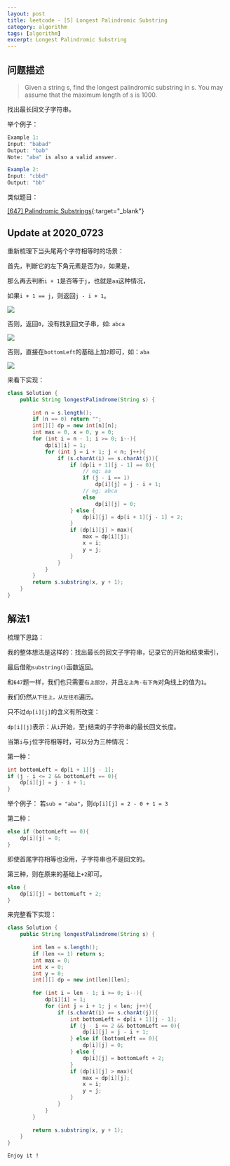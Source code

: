 ```yaml
---
layout: post
title: leetcode - [5] Longest Palindromic Substring
category: algorithm
tags: [algorithm]
excerpt: Longest Palindromic Substring
---
```


## 问题描述  

> Given a string s, find the longest palindromic substring in s. You may assume that the maximum length of s is 1000.  

找出最长回文子字符串。  


举个例子：  

``` java
Example 1:
Input: "babad"
Output: "bab"
Note: "aba" is also a valid answer.

Example 2:
Input: "cbbd"
Output: "bb"
```

类似题目：  

[[647] Palindromic Substrings](http://yaoyichen.cn/algorithm/2020/06/26/leetcode-647.html){:target="_blank"}  


## Update at 2020_0723  

重新梳理下当头尾两个字符相等时的场景：   

首先，判断它的左下角元素是否为`0`，如果是，  

那么再去判断`i + 1`是否等于`j`，也就是`aa`这种情况，  

如果`i + 1 == j`，则返回`j - i + 1`。  

![](https://yyc-images.oss-cn-beijing.aliyuncs.com/leetcode_5_2020_0723_key_situation1.png)  



否则，返回`0`，没有找到回文子串，如: `abca`    


![](https://yyc-images.oss-cn-beijing.aliyuncs.com/leetcode_5_2020_0723_key_situation2.png)  


否则，直接在`bottomLeft`的基础上加`2`即可，如：`aba`  


![](https://yyc-images.oss-cn-beijing.aliyuncs.com/leetcode_5_2020_0723_key_situation3.png)  


来看下实现：  

``` java
class Solution {
    public String longestPalindrome(String s) {
        
        int n = s.length();
        if (n == 0) return "";
        int[][] dp = new int[n][n];
        int max = 0, x = 0, y = 0;
        for (int i = n - 1; i >= 0; i--){
            dp[i][i] = 1;
            for (int j = i + 1; j < n; j++){
                if (s.charAt(i) == s.charAt(j)){
                    if (dp[i + 1][j - 1] == 0){
                        // eg: aa
                        if (j - i == 1)
                            dp[i][j] = j - i + 1;
                        // eg: abca
                        else
                            dp[i][j] = 0;
                    } else {
                        dp[i][j] = dp[i + 1][j - 1] + 2;
                    }
                    if (dp[i][j] > max){
                        max = dp[i][j];
                        x = i;
                        y = j;
                    }
                }
            }
        }
        return s.substring(x, y + 1);
    }
}
```





## 解法1  

梳理下思路：  

我的整体想法是这样的：找出最长的回文子字符串，记录它的开始和结束索引，  

最后借助`substring()`函数返回。  

和`647`题一样，我们也只需要`右上部分`，并且`左上角-右下角`对角线上的值为`1`。  

我们仍然`从下往上，从左往右`遍历。  

只不过`dp[i][j]`的含义有所改变：  

`dp[i][j]`表示：从`i`开始，至`j`结束的子字符串的最长回文长度。  

当第`i`与`j`位字符相等时，可以分为三种情况：  

第一种：

``` java
int bottomLeft = dp[i + 1][j - 1];
if (j - i <= 2 && bottomLeft == 0){
    dp[i][j] = j - i + 1;
}
```

举个例子： 若`sub = "aba"`，则`dp[i][j] = 2 - 0 + 1 = 3`  

第二种： 

``` java
else if (bottomLeft == 0){
    dp[i][j] = 0;
}
```

即使首尾字符相等也没用，子字符串也不是回文的。  


第三种，则在原来的基础上`+2`即可。  

``` java
else {
    dp[i][j] = bottomLeft + 2;    
}
```


来完整看下实现：  


``` java
class Solution {
    public String longestPalindrome(String s) {
        
        int len = s.length();
        if (len <= 1) return s;
        int max = 0;
        int x = 0;
        int y = 0;
        int[][] dp = new int[len][len];
        
        for (int i = len - 1; i >= 0; i--){
            dp[i][i] = 1;
            for (int j = i + 1; j < len; j++){
                if (s.charAt(i) == s.charAt(j)){
                    int bottomLeft = dp[i + 1][j - 1];
                    if (j - i <= 2 && bottomLeft == 0){
                        dp[i][j] = j - i + 1;
                    } else if (bottomLeft == 0){
                        dp[i][j] = 0;
                    } else {
                        dp[i][j] = bottomLeft + 2;    
                    }
                    if (dp[i][j] > max){
                        max = dp[i][j];
                        x = i;
                        y = j;
                    }
                }
            }
        }
        
        return s.substring(x, y + 1);
    }
}
```

`Enjoy it ! `